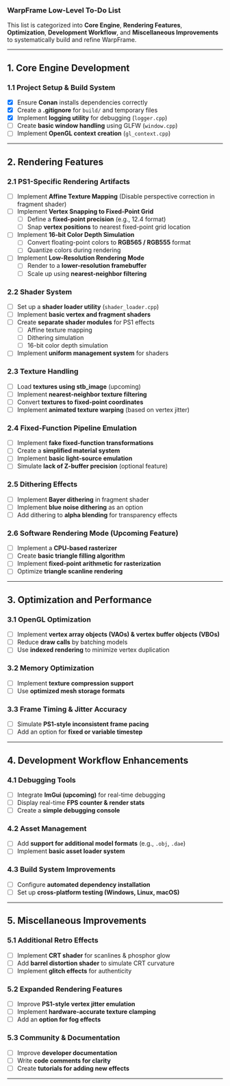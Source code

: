 ### **WarpFrame Low-Level To-Do List**  

This list is categorized into **Core Engine**, **Rendering Features**, **Optimization**, **Development Workflow**, and **Miscellaneous Improvements** to systematically build and refine WarpFrame.

---

## **1. Core Engine Development**  
### **1.1 Project Setup & Build System**
- [x] Ensure **Conan** installs dependencies correctly  
- [x] Create a **.gitignore** for `build/` and temporary files  
- [x] Implement **logging utility** for debugging (`logger.cpp`)  
- [ ] Create **basic window handling** using GLFW (`window.cpp`)  
- [ ] Implement **OpenGL context creation** (`gl_context.cpp`)  

---

## **2. Rendering Features**  
### **2.1 PS1-Specific Rendering Artifacts**  
- [ ] Implement **Affine Texture Mapping** (Disable perspective correction in fragment shader)  
- [ ] Implement **Vertex Snapping to Fixed-Point Grid**  
  - [ ] Define a **fixed-point precision** (e.g., 12.4 format)  
  - [ ] Snap **vertex positions** to nearest fixed-point grid location  
- [ ] Implement **16-bit Color Depth Simulation**  
  - [ ] Convert floating-point colors to **RGB565 / RGB555** format  
  - [ ] Quantize colors during rendering  
- [ ] Implement **Low-Resolution Rendering Mode**  
  - [ ] Render to a **lower-resolution framebuffer**  
  - [ ] Scale up using **nearest-neighbor filtering**  

### **2.2 Shader System**  
- [ ] Set up a **shader loader utility** (`shader_loader.cpp`)  
- [ ] Implement **basic vertex and fragment shaders**  
- [ ] Create **separate shader modules** for PS1 effects  
  - [ ] Affine texture mapping  
  - [ ] Dithering simulation  
  - [ ] 16-bit color depth simulation  
- [ ] Implement **uniform management system** for shaders  

### **2.3 Texture Handling**  
- [ ] Load **textures using stb_image** (upcoming)  
- [ ] Implement **nearest-neighbor texture filtering**  
- [ ] Convert **textures to fixed-point coordinates**  
- [ ] Implement **animated texture warping** (based on vertex jitter)  

### **2.4 Fixed-Function Pipeline Emulation**  
- [ ] Implement **fake fixed-function transformations**  
- [ ] Create a **simplified material system**  
- [ ] Implement **basic light-source emulation**  
- [ ] Simulate **lack of Z-buffer precision** (optional feature)  

### **2.5 Dithering Effects**  
- [ ] Implement **Bayer dithering** in fragment shader  
- [ ] Implement **blue noise dithering** as an option  
- [ ] Add dithering to **alpha blending** for transparency effects  

### **2.6 Software Rendering Mode (Upcoming Feature)**  
- [ ] Implement a **CPU-based rasterizer**  
- [ ] Create **basic triangle filling algorithm**  
- [ ] Implement **fixed-point arithmetic for rasterization**  
- [ ] Optimize **triangle scanline rendering**  

---

## **3. Optimization and Performance**  
### **3.1 OpenGL Optimization**  
- [ ] Implement **vertex array objects (VAOs) & vertex buffer objects (VBOs)**  
- [ ] Reduce **draw calls** by batching models  
- [ ] Use **indexed rendering** to minimize vertex duplication  

### **3.2 Memory Optimization**  
- [ ] Implement **texture compression support**  
- [ ] Use **optimized mesh storage formats**  

### **3.3 Frame Timing & Jitter Accuracy**  
- [ ] Simulate **PS1-style inconsistent frame pacing**  
- [ ] Add an option for **fixed or variable timestep**  

---

## **4. Development Workflow Enhancements**  
### **4.1 Debugging Tools**  
- [ ] Integrate **ImGui (upcoming)** for real-time debugging  
- [ ] Display real-time **FPS counter & render stats**  
- [ ] Create a **simple debugging console**  

### **4.2 Asset Management**  
- [ ] Add **support for additional model formats** (e.g., `.obj`, `.dae`)  
- [ ] Implement **basic asset loader system**  

### **4.3 Build System Improvements**  
- [ ] Configure **automated dependency installation**  
- [ ] Set up **cross-platform testing (Windows, Linux, macOS)**  

---

## **5. Miscellaneous Improvements**  
### **5.1 Additional Retro Effects**  
- [ ] Implement **CRT shader** for scanlines & phosphor glow  
- [ ] Add **barrel distortion shader** to simulate CRT curvature  
- [ ] Implement **glitch effects** for authenticity  

### **5.2 Expanded Rendering Features**  
- [ ] Improve **PS1-style vertex jitter emulation**  
- [ ] Implement **hardware-accurate texture clamping**  
- [ ] Add an **option for fog effects**  

### **5.3 Community & Documentation**  
- [ ] Improve **developer documentation**  
- [ ] Write **code comments for clarity**  
- [ ] Create **tutorials for adding new effects**  

---
